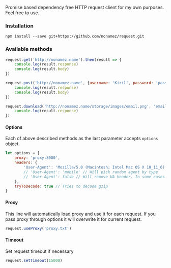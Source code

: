 Promise based dependency free HTTP request client for my own purposes. Feel free to use. 

### Installation

```
npm install --save git+https://github.com/nonamez/request.git
```

### Available methods

```javascript
request.get('http://nonamez.name').then(result => {
	console.log(result.response)
	console.log(result.body)
})

request.post('http://nonamez.name', {username: 'Kiril', password: 'password'}).then(result => {
	console.log(result.response)
	console.log(result.body)
})

request.download('http://nonamez.name/storage/images/email.png', 'email.png').then(result => {
	console.log(result.response)
})
```

#### Options

Each of above described methods as the last parameter accepts `options` object.

```javascript
let options = {
	proxy: 'proxy:8080',
	headers: {
		'User-Agent': 'Mozilla/5.0 (Macintosh; Intel Mac OS X 10_11_6) AppleWebKit/537.36 (KHTML, like Gecko) Chrome/57.0.2930.0 Safari/537.36',
		// 'User-Agent': 'mobile' // Will pick random agent by type
		// 'User-Agent': false // Will remove UA header. In some cases very handy... 
	},
	tryToDecode: true // Tries to decode gzip
}
```

#### Proxy

This line will automatically load proxy and use it for each request. If you pass proxy through options it will overwrite it for current request.

```javascript
request.useProxy('proxy.txt')
```

#### Timeout

Set request timeout if necessary

```javascript
request.setTimeout(15000)
```